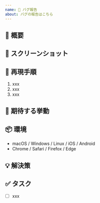```yaml
---
name: 🐛 バグ報告
about: バグの報告はこちら
---
```


## 🐛 概要

## 📸 スクリーンショット

## 👀 再現手順

1. xxx
2. xxx
3. xxx

## 🎨 期待する挙動

## 📦️ 環境

- macOS / Windows / Linux / iOS / Android
- Chrome / Safari / Firefox / Edge

## 💡 解決策

## ✅ タスク

- [ ] xxx
